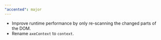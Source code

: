 ```yaml
---
"accented": major
---
```


- Improve runtime performance by only re-scanning the changed parts of the DOM.
- Rename `axeContext` to `context`.
